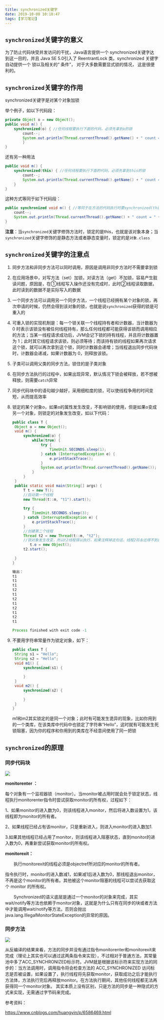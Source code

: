```yaml
---
title: synchronized关键字
date: 2019-10-08 10:18:47
tags: [学习笔记]
---
```

## `synchronized`关键字的意义

为了防止代码块受并发访问的干扰，Java语言提供一个 synchronized关键字达 到这一目的，并且 Java SE 5.0引入了 ReentrantLock 类。synchronized 关键字自动提供一个 锁以及相关的“ 条件”， 对于大多数需要显式锁的情况， 这是很便利的。

<!--truncate-->

## `synchronized`关键字的作用

synchronized关键字是对某个对象加锁

举个例子，如以下代码段：

```java
private Object o = new Object();
public void m() {
	synchronized(o) { //任何线程要执行下面的代码，必须先拿到o的锁
		count--;
		System.out.println(Thread.currentThread().getName() + " count = " + count);
		}
}
```

还有另一种用法

```java
public void m() {   
    synchronized(this) { //任何线程要执行下面的代码，必须先拿到this的锁      
        count--;      			
        System.out.println(Thread.currentThread().getName() + " count = " + count);   
    }
}
```

这种方式等同于如下代码段：

```java
public synchronized void m() { //等同于在方法的代码执行时要synchronized(this)   
    count--;   
    System.out.println(Thread.currentThread().getName() + " count = " + count);
}
```

**注意**：当`synchronized`关键字修饰方法时，锁定的是this，也就是该对象本身；当`synchronized`关键字修饰的是静态方法或者静态变量时，锁定的是`对象.class`

## `synchronized`关键字的注意点

1. 同步方法和非同步方法可以同时调用，原因是调用非同步方法时不需要拿到锁

2. 在应用场景中，对写方法（set）加锁，对读方法（get）不加锁，容易产生脏读问题，原因是，在①线程写入操作还没有完成时，此时②线程读取数据，此时读到的数据不是实际写入的数据

3. 一个同步方法可以调用另一个同步方法，一个线程已经拥有某个对象的锁，再次申请的时候，仍然会得到该对象的锁，也就是说`synchronized`获得的锁是可重入的

4. 可重入锁的实现机制是：每一个锁关联一个线程持有者和计数器，当计数器为 0 时表示该锁没有被任何线程持有，那么任何线程都可能获得该锁而调用相应的方法；当某一线程请求成功后，JVM会记下锁的持有线程，并且将计数器置为 1；此时其它线程请求该锁，则必须等待；而该持有锁的线程如果再次请求这个锁，就可以再次拿到这个锁，同时计数器会递增；当线程退出同步代码块时，计数器会递减，如果计数器为 0，则释放该锁。

5. 子类可以调用父类的同步方法，锁住的是子类对象

6. 在同步方法执行的过程中，如果出现异常，默认情况下锁会被释放，若不想被释放，则需要`catch`异常

7. 同步代码块中的语句越少越好，采用细粒度的锁，可以使线程争用的时间变短，从而提高效率

8. 锁定的某个对象o，如果o的属性发生改变，不影响锁的使用，但是如果o变成另一个对象，则锁定的对象发生改变，如以下代码：

   ```java
   public class T {
   	Object o = new Object();
   	void m() {
   		synchronized(o) {
   			while(true) {
   				try {
   					TimeUnit.SECONDS.sleep(1);
   				} catch (InterruptedException e) {
   					e.printStackTrace();
   				}
   				System.out.println(Thread.currentThread().getName());
   			}
   		}
   	}
   	public static void main(String[] args) {
   		T t = new T();
   		//启动第一个线程
   		new Thread(t::m, "t1").start();
   		
   		try {
   			TimeUnit.SECONDS.sleep(3);
   		} catch (InterruptedException e) {
   			e.printStackTrace();
   		}
   		//创建第二个线程
   		Thread t2 = new Thread(t::m, "t2");
   		//锁对象发生改变，所以t2线程得以执行，如果注释掉这句话，线程2将永远得不到执行机会
           t.o = new Object(); 
   		t2.start();
   		
   	}
   }
   
   输出：
   t1
   t1
   t1
   t2
   t1
   t2
   t1
   t2
   t1
   t2
   t1
   
   Process finished with exit code -1
   ```

9. 不要用字符串常量作为锁定对象，如下：

   ```java
   public class T {
   	String s1 = "Hello";
   	String s2 = "Hello";
   	void m1() {
   		synchronized(s1) {
   			
   		}
   	}
   	void m2() {
   		synchronized(s2) {
   			
   		}
   	}
   }
   ```

   m1和m2其实锁定的是同一个对象；此时有可能发生诡异的现象，比如你用到的一个类库，在该类库中代码中也锁定了字符串“Hello”，这时就有可能发生死锁阻塞，因为你的程序和你用到的类库在不经意间使用了同一把锁

##  `synchronized`的原理

### 同步代码块

![](https://cdn.ego1st.cn/postImg/synchronized1.png)

**monitorenter ：**

每个对象有一个监视器锁（monitor）。当monitor被占用时就会处于锁定状态，线程执行monitorenter指令时尝试获取monitor的所有权，过程如下：

1、如果monitor的进入数为0，则该线程进入monitor，然后将进入数设置为1，该线程即为monitor的所有者。

2、如果线程已经占有该monitor，只是重新进入，则进入monitor的进入数加1.

3.如果其他线程已经占用了monitor，则该线程进入阻塞状态，直到monitor的进入数为0，再重新尝试获取monitor的所有权。

**monitorexit：**

　　执行monitorexit的线程必须是objectref所对应的monitor的所有者。

​		指令执行时，monitor的进入数减1，如果减1后进入数为0，那线程退出monitor，不再是这个monitor的所有者。其他被这个monitor阻塞的线程可以尝试去获取这个 monitor 的所有权。

　　Synchronized的语义底层是通过一个monitor的对象来完成，其实wait/notify等方法也依赖于monitor对象，这就是为什么只有在同步的块或者方法中才能调用wait/notify等方法，否则会抛出java.lang.IllegalMonitorStateException的异常的原因。



### 同步方法

![](https://cdn.ego1st.cn/postImg/synchronized2.png)

从反编译的结果来看，方法的同步并没有通过指令monitorenter和monitorexit来完成（理论上其实也可以通过这两条指令来实现），不过相对于普通方法，其常量池中多了ACC_SYNCHRONIZED标示符。JVM就是根据该标示符来实现方法的同步的：当方法调用时，调用指令将会检查方法的 ACC_SYNCHRONIZED 访问标志是否被设置，如果设置了，执行线程将先获取monitor，获取成功之后才能执行方法体，方法执行完后再释放monitor。在方法执行期间，其他任何线程都无法再获得同一个monitor对象。 其实本质上没有区别，只是方法的同步是一种隐式的方式来实现，无需通过字节码来完成。

















参考资料：

https://www.cnblogs.com/huangyin/p/6586469.html



